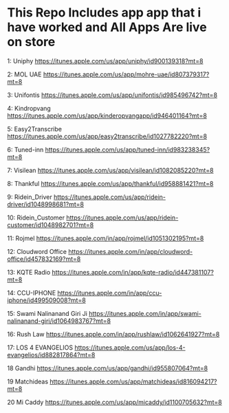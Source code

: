 # This Repo Includes app app that i have worked and All Apps Are live on store

1:
Uniphy
https://itunes.apple.com/us/app/uniphy/id900139318?mt=8

2: 
MOL UAE
https://itunes.apple.com/us/app/mohre-uae/id807379317?mt=8

3:
Unifontis
https://itunes.apple.com/us/app/unifontis/id985496742?mt=8

4:
Kindropvang
https://itunes.apple.com/us/app/kinderopvangapp/id946401164?mt=8

5:
Easy2Transcribe
https://itunes.apple.com/us/app/easy2transcribe/id1027782220?mt=8

6:
Tuned-inn
https://itunes.apple.com/us/app/tuned-inn/id983238345?mt=8

7:
Visilean
https://itunes.apple.com/us/app/visilean/id1082085220?mt=8

8:
Thankful
https://itunes.apple.com/us/app/thankful/id958881421?mt=8

9:
Ridein_Driver
https://itunes.apple.com/us/app/ridein-driver/id1048998681?mt=8

10:
Ridein_Customer
https://itunes.apple.com/us/app/ridein-customer/id1048982701?mt=8

11:
Rojmel
https://itunes.apple.com/in/app/rojmel/id1051302195?mt=8

12:
Cloudword Office
https://itunes.apple.com/in/app/cloudword-office/id457832169?mt=8

13:
KQTE Radio
https://itunes.apple.com/in/app/kqte-radio/id447381107?mt=8

14:
CCU-IPHONE
https://itunes.apple.com/in/app/ccu-iphone/id499509008?mt=8

15:
Swami Nalinanand Giri Ji
https://itunes.apple.com/in/app/swami-nalinanand-giri/id1064983767?mt=8

16:
Rush Law
https://itunes.apple.com/in/app/rushlaw/id1062641927?mt=8

17:
LOS 4 EVANGELIOS
https://itunes.apple.com/us/app/los-4-evangelios/id882817864?mt=8

18
Gandhi
https://itunes.apple.com/us/app/gandhi/id955807064?mt=8

19
Matchideas
https://itunes.apple.com/us/app/matchideas/id816094217?mt=8

20
Mi Caddy
https://itunes.apple.com/us/app/micaddy/id1100705632?mt=8
